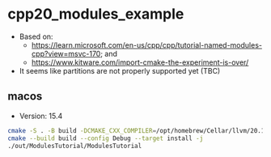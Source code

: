 # cpp20_modules_example

* Based on:
  * <https://learn.microsoft.com/en-us/cpp/cpp/tutorial-named-modules-cpp?view=msvc-170>; and
  * <https://www.kitware.com/import-cmake-the-experiment-is-over/>
* It seems like partitions are not properly supported yet (TBC)

## macos

* Version: 15.4

```bash
cmake -S . -B build -DCMAKE_CXX_COMPILER=/opt/homebrew/Cellar/llvm/20.1.1/bin/clang++ -DCMAKE_INSTALL_PREFIX=out -DCMAKE_BUILD_TYPE=Debug -G "Ninja"
cmake --build build --config Debug --target install -j
./out/ModulesTutorial/ModulesTutorial
```
